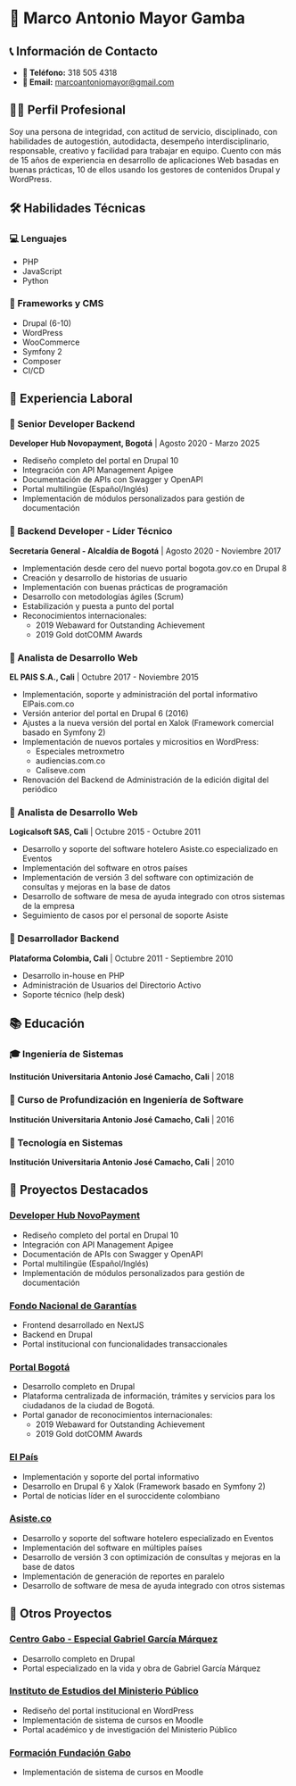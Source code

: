 # 🎯 Marco Antonio Mayor Gamba

## 📞 Información de Contacto
- **📱 Teléfono:** 318 505 4318
- **📧 Email:** marcoantoniomayor@gmail.com

## 👨‍💻 Perfil Profesional
Soy una persona de integridad, con actitud de servicio, disciplinado, con habilidades de autogestión, autodidacta, desempeño interdisciplinario, responsable, creativo y facilidad para trabajar en equipo. Cuento con más de 15 años de experiencia en desarrollo de aplicaciones Web basadas en buenas prácticas, 10 de ellos usando los gestores de contenidos Drupal y WordPress.

## 🛠️ Habilidades Técnicas

### 💻 Lenguajes
- PHP
- JavaScript
- Python

### 🔧 Frameworks y CMS
- Drupal (6-10)
- WordPress
- WooCommerce
- Symfony 2
- Composer
- CI/CD

## 💼 Experiencia Laboral

### 🏢 Senior Developer Backend
**Developer Hub Novopayment, Bogotá** | Agosto 2020 - Marzo 2025
- Rediseño completo del portal en Drupal 10
- Integración con API Management Apigee
- Documentación de APIs con Swagger y OpenAPI
- Portal multilingüe (Español/Inglés)
- Implementación de módulos personalizados para gestión de documentación

### 🏢 Backend Developer - Líder Técnico
**Secretaría General - Alcaldía de Bogotá** | Agosto 2020 - Noviembre 2017
- Implementación desde cero del nuevo portal bogota.gov.co en Drupal 8
- Creación y desarrollo de historias de usuario
- Implementación con buenas prácticas de programación
- Desarrollo con metodologías ágiles (Scrum)
- Estabilización y puesta a punto del portal
- Reconocimientos internacionales:
  - 2019 Webaward for Outstanding Achievement
  - 2019 Gold dotCOMM Awards

### 🏢 Analista de Desarrollo Web
**EL PAIS S.A., Cali** | Octubre 2017 - Noviembre 2015
- Implementación, soporte y administración del portal informativo ElPais.com.co
- Versión anterior del portal en Drupal 6 (2016)
- Ajustes a la nueva versión del portal en Xalok (Framework comercial basado en Symfony 2)
- Implementación de nuevos portales y micrositios en WordPress:
  - Especiales metroxmetro
  - audiencias.com.co
  - Caliseve.com
- Renovación del Backend de Administración de la edición digital del periódico

### 🏢 Analista de Desarrollo Web
**Logicalsoft SAS, Cali** | Octubre 2015 - Octubre 2011
- Desarrollo y soporte del software hotelero Asiste.co especializado en Eventos
- Implementación del software en otros países
- Implementación de versión 3 del software con optimización de consultas y mejoras en la base de datos
- Desarrollo de software de mesa de ayuda integrado con otros sistemas de la empresa
- Seguimiento de casos por el personal de soporte Asiste

### 🏢 Desarrollador Backend
**Plataforma Colombia, Cali** | Octubre 2011 - Septiembre 2010
- Desarrollo in-house en PHP
- Administración de Usuarios del Directorio Activo
- Soporte técnico (help desk)

## 📚 Educación

### 🎓 Ingeniería de Sistemas
**Institución Universitaria Antonio José Camacho, Cali** | 2018

### 📖 Curso de Profundización en Ingeniería de Software
**Institución Universitaria Antonio José Camacho, Cali** | 2016

### 📖 Tecnología en Sistemas
**Institución Universitaria Antonio José Camacho, Cali** | 2010

## 🌟 Proyectos Destacados

### [Developer Hub NovoPayment](https://developer.novopayment.com/)
- Rediseño completo del portal en Drupal 10
- Integración con API Management Apigee
- Documentación de APIs con Swagger y OpenAPI
- Portal multilingüe (Español/Inglés)
- Implementación de módulos personalizados para gestión de documentación

### [Fondo Nacional de Garantías](https://www.fng.gov.co/)
- Frontend desarrollado en NextJS
- Backend en Drupal
- Portal institucional con funcionalidades transaccionales

### [Portal Bogotá](https://bogota.gov.co/)
- Desarrollo completo en Drupal
- Plataforma centralizada de información, trámites y servicios para los ciudadanos de la ciudad de Bogotá.
- Portal ganador de reconocimientos internacionales:
  - 2019 Webaward for Outstanding Achievement
  - 2019 Gold dotCOMM Awards

### [El País](https://www.elpais.com.co/)
- Implementación y soporte del portal informativo
- Desarrollo en Drupal 6 y Xalok (Framework basado en Symfony 2)
- Portal de noticias líder en el suroccidente colombiano

### [Asiste.co](https://asiste.co/)
- Desarrollo y soporte del software hotelero especializado en Eventos
- Implementación del software en múltiples países
- Desarrollo de versión 3 con optimización de consultas y mejoras en la base de datos
- Implementación de generación de reportes en paralelo
- Desarrollo de software de mesa de ayuda integrado con otros sistemas

## 📂 Otros Proyectos

### [Centro Gabo - Especial Gabriel García Márquez](https://centrogabo.org/especiales/gabriel-garcia-marquez/)
- Desarrollo completo en Drupal
- Portal especializado en la vida y obra de Gabriel García Márquez

### [Instituto de Estudios del Ministerio Público](https://iemp.gov.co/)
- Rediseño del portal institucional en WordPress
- Implementación de sistema de cursos en Moodle
- Portal académico y de investigación del Ministerio Público

### [Formación Fundación Gabo](https://centrogabo.org/formacion-virtual/)
- Implementación de sistema de cursos en Moodle
